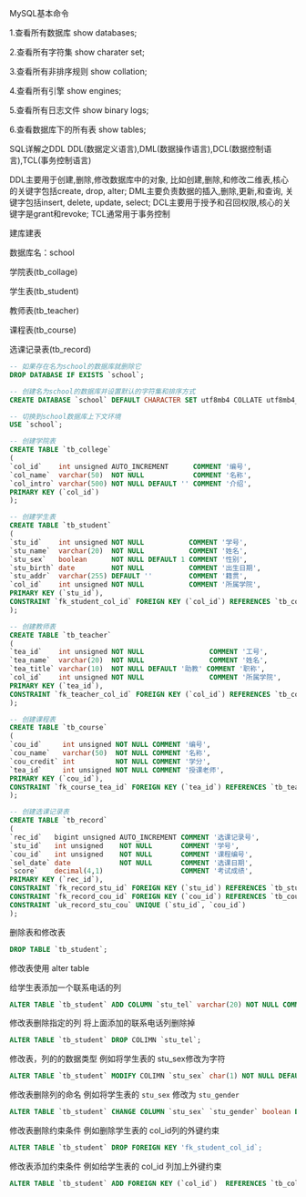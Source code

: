MySQL基本命令

1.查看所有数据库
show databases;

2.查看所有字符集
show charater set;

3.查看所有非排序规则
show collation;

4.查看所有引擎
show engines;

5.查看所有日志文件
show binary logs;

6.查看数据库下的所有表
show tables;

SQL详解之DDL
DDL(数据定义语言),DML(数据操作语言),DCL(数据控制语言),TCL(事务控制语言)

DDL主要用于创建,删除,修改数据库中的对象, 比如创建,删除,和修改二维表,核心的关键字包括create, drop, alter;
DML主要负责数据的插入,删除,更新,和查询, 关键字包括insert, delete, update, select;
DCL主要用于授予和召回权限,核心的关键字是grant和revoke;
TCL通常用于事务控制

建库建表

数据库名：school

学院表(tb_collage)

学生表(tb_student)

教师表(tb_teacher)

课程表(tb_course)

选课记录表(tb_record)

```SQL
-- 如果存在名为school的数据库就删除它
DROP DATABASE IF EXISTS `school`;

-- 创建名为school的数据库并设置默认的字符集和排序方式
CREATE DATABASE `school` DEFAULT CHARACTER SET utf8mb4 COLLATE utf8mb4_general_ci;

-- 切换到school数据库上下文环境
USE `school`;

-- 创建学院表
CREATE TABLE `tb_college`
(
`col_id`    int unsigned AUTO_INCREMENT      COMMENT '编号',
`col_name`  varchar(50)  NOT NULL            COMMENT '名称',
`col_intro` varchar(500) NOT NULL DEFAULT '' COMMENT '介绍',
PRIMARY KEY (`col_id`)
);

-- 创建学生表
CREATE TABLE `tb_student`
(
`stu_id`    int unsigned NOT NULL           COMMENT '学号',
`stu_name`  varchar(20)  NOT NULL           COMMENT '姓名',
`stu_sex`   boolean      NOT NULL DEFAULT 1 COMMENT '性别',
`stu_birth` date         NOT NULL           COMMENT '出生日期',
`stu_addr`  varchar(255) DEFAULT ''         COMMENT '籍贯',
`col_id`    int unsigned NOT NULL           COMMENT '所属学院',
PRIMARY KEY (`stu_id`),
CONSTRAINT `fk_student_col_id` FOREIGN KEY (`col_id`) REFERENCES `tb_college` (`col_id`)
);

-- 创建教师表
CREATE TABLE `tb_teacher`
(
`tea_id`    int unsigned NOT NULL                COMMENT '工号',
`tea_name`  varchar(20)  NOT NULL                COMMENT '姓名',
`tea_title` varchar(10)  NOT NULL DEFAULT '助教' COMMENT '职称',
`col_id`    int unsigned NOT NULL                COMMENT '所属学院',
PRIMARY KEY (`tea_id`),
CONSTRAINT `fk_teacher_col_id` FOREIGN KEY (`col_id`) REFERENCES `tb_college` (`col_id`)
);

-- 创建课程表
CREATE TABLE `tb_course`
(
`cou_id`     int unsigned NOT NULL COMMENT '编号',
`cou_name`   varchar(50)  NOT NULL COMMENT '名称',
`cou_credit` int          NOT NULL COMMENT '学分',
`tea_id`     int unsigned NOT NULL COMMENT '授课老师',
PRIMARY KEY (`cou_id`),
CONSTRAINT `fk_course_tea_id` FOREIGN KEY (`tea_id`) REFERENCES `tb_teacher` (`tea_id`)
);

-- 创建选课记录表
CREATE TABLE `tb_record`
(
`rec_id`   bigint unsigned AUTO_INCREMENT COMMENT '选课记录号',
`stu_id`   int unsigned    NOT NULL       COMMENT '学号',
`cou_id`   int unsigned    NOT NULL       COMMENT '课程编号',
`sel_date` date            NOT NULL       COMMENT '选课日期',
`score`    decimal(4,1)                   COMMENT '考试成绩',
PRIMARY KEY (`rec_id`),
CONSTRAINT `fk_record_stu_id` FOREIGN KEY (`stu_id`) REFERENCES `tb_student` (`stu_id`),
CONSTRAINT `fk_record_cou_id` FOREIGN KEY (`cou_id`) REFERENCES `tb_course` (`cou_id`),
CONSTRAINT `uk_record_stu_cou` UNIQUE (`stu_id`, `cou_id`)
);
```

删除表和修改表

```SQL
DROP TABLE `tb_student`;
```

修改表使用 alter table

给学生表添加一个联系电话的列
```SQL
ALTER TABLE `tb_student` ADD COLUMN `stu_tel` varchar(20) NOT NULL COMMENT '联系电话';
```

修改表删除指定的列 将上面添加的联系电话列删除掉
```SQL
ALTER TABLE `tb_student` DROP COLIMN `stu_tel`;
```

修改表，列的的数据类型 例如将学生表的 stu_sex修改为字符
```SQL
ALTER TABLE `tb_student` MODIFY COLIMN `stu_sex` char(1) NOT NULL DEFAULT 'M' COMMENT '性别';
```

修改表删除列的命名 例如将学生表的 `stu_sex` 修改为 `stu_gender`
```SQL
ALTER TABLE `tb_student` CHANGE COLUMN `stu_sex` `stu_gender` boolean DEFAULT 1 COMMENT '性别';
```

修改表删除约束条件 例如删除学生表的 col_id列的外键约束
```SQL
ALTER TABLE `tb_student` DROP FOREIGN KEY 'fk_student_col_id`;
```

修改表添加约束条件 例如给学生表的 col_id 列加上外键约束
```SQL
ALTER TABLE `tb_student` ADD FOREIGN KEY (`col_id`)  REFERENCES `tb_college` (`col_id`);
```